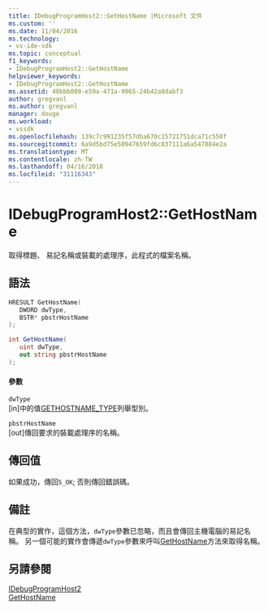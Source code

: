 ```yaml
---
title: IDebugProgramHost2::GetHostName |Microsoft 文件
ms.custom: ''
ms.date: 11/04/2016
ms.technology:
- vs-ide-sdk
ms.topic: conceptual
f1_keywords:
- IDebugProgramHost2::GetHostName
helpviewer_keywords:
- IDebugProgramHost2::GetHostName
ms.assetid: 48bbb089-e59a-471a-9965-24b42a8dabf3
author: gregvanl
ms.author: gregvanl
manager: douge
ms.workload:
- vssdk
ms.openlocfilehash: 139c7c991235f57dba670c15721751dca71c550f
ms.sourcegitcommit: 6a9d5bd75e50947659fd6c837111a6a547884e2a
ms.translationtype: MT
ms.contentlocale: zh-TW
ms.lasthandoff: 04/16/2018
ms.locfileid: "31116343"
---
```

# <a name="idebugprogramhost2gethostname"></a>IDebugProgramHost2::GetHostName
取得標題、 易記名稱或裝載的處理序，此程式的檔案名稱。  
  
## <a name="syntax"></a>語法  
  
```cpp  
HRESULT GetHostName(   
   DWORD dwType,  
   BSTR* pbstrHostName  
);  
```  
  
```csharp  
int GetHostName(   
   uint dwType,  
   out string pbstrHostName  
);  
```  
  
#### <a name="parameters"></a>參數  
 `dwType`  
 [in]中的值[GETHOSTNAME_TYPE](../../../extensibility/debugger/reference/gethostname-type.md)列舉型別。  
  
 `pbstrHostName`  
 [out]傳回要求的裝載處理序的名稱。  
  
## <a name="return-value"></a>傳回值  
 如果成功，傳回`S_OK`; 否則傳回錯誤碼。  
  
## <a name="remarks"></a>備註  
 在典型的實作，這個方法，`dwType`參數已忽略，而且會傳回主機電腦的易記名稱。 另一個可能的實作會傳遞`dwType`參數來呼叫[GetHostName](../../../extensibility/debugger/reference/idebugprogramnode2-gethostname.md)方法來取得名稱。  
  
## <a name="see-also"></a>另請參閱  
 [IDebugProgramHost2](../../../extensibility/debugger/reference/idebugprogramhost2.md)   
 [GetHostName](../../../extensibility/debugger/reference/idebugprogramnode2-gethostname.md)